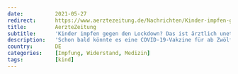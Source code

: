 ```yaml
---
date:          2021-05-27
redirect:      https://www.aerztezeitung.de/Nachrichten/Kinder-impfen-gegen-den-Lockdown-Das-ist-aerztlich-unethisch-419961.html
title:         AerzteZeitung
subtitle:      'Kinder impfen gegen den Lockdown? Das ist ärztlich unethisch!'
description:   'Schon bald könnte es eine COVID-19-Vakzine für ab Zwölfjährige geben. Politiker diskutieren über Reihenimpfungen, damit die Kinder wieder in die Schule können – und der Lockdown endet. Das wäre ein Bruch mit ärztlichen Prinzipien, finden zwei Hausärzte.'
country:       DE
categories:    [Impfung, Widerstand, Medizin]
tags:          [kind]
---
```


